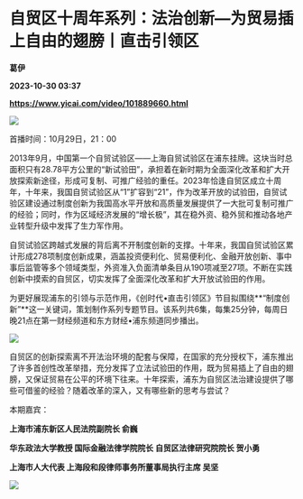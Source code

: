 # 自贸区十周年系列：法治创新—为贸易插上自由的翅膀丨直击引领区
**葛伊**

**2023-10-30 03:37**

**https://www.yicai.com/video/101889660.html**

![](http://imgcdn.yicai.com/uppics/slides/2023/10/34aa50fc0f75a18a5275edc5dc7f6fe3.jpg) 

首播时间：10月29日，21：00

2013年9月，中国第一个自贸试验区——上海自贸试验区在浦东挂牌。这块当时总面积只有28.78平方公里的“新试验田”，承担着在新时期为全面深化改革和扩大开放探索新途径，形成可复制、可推广经验的重任。2023年恰逢自贸区成立十周年，十年来，我国自贸试验区从“1”扩容到“21”，作为改革开放的试验田，自贸试验区建设通过制度创新为我国高水平开放和高质量发展提供了一大批可复制可推广的经验；同时，作为区域经济发展的“增长极”，其在稳外资、稳外贸和推动各地产业转型升级中发挥了生力军作用。

自贸试验区跨越式发展的背后离不开制度创新的支撑。十年来，我国自贸试验区累计形成278项制度创新成果，涵盖投资便利化、贸易便利化、金融开放创新、事中事后监管等多个领域类型，外资准入负面清单条目从190项减至27项。不断在实践创新中摸索的自贸区，切实发挥了全面深化改革和扩大开放试验田的作用。

为更好展现浦东的引领与示范作用，《创时代•直击引领区》节目拟围绕**“制度创新”**这一关键词，策划制作系列专题节目。该系列共6集，每集25分钟，每周日晚21点在第一财经频道和东方财经•浦东频道同步播出。

![](https://imgcdn.yicai.com/uppics/images/2023/10/0fd3776af7f93dacc2ffc47b25f0a8c9.jpg)

自贸区的创新探索离不开法治环境的配套与保障，在国家的充分授权下，浦东推出了许多首创性改革举措，充分发挥了立法试验田的作用，既为贸易插上了自由的翅膀，又保证贸易在公平的环境下往来。十年探索，浦东为自贸区法治建设提供了哪些可借鉴的经验？随着改革的深入，又有哪些新的思考与尝试？

本期嘉宾：

**上海市浦东新区人民法院副院长 俞巍**

**华东政法大学教授 国际金融法律学院院长 自贸区法律研究院院长 贺小勇**

**上海市人大代表 上海段和段律师事务所董事局执行主席 吴坚**

![](https://imgcdn.yicai.com/uppics/images/2023/10/dbac3863b334bcc1c9923ee60d4ee5ad.gif)